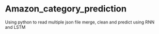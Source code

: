 # Amazon_category_prediction
Using python to read multiple json file merge, clean and predict using RNN and LSTM
